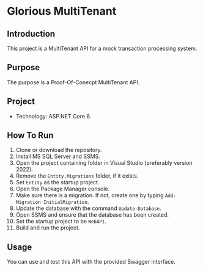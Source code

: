 # Glorious MultiTenant
## Introduction
This project is a MultiTenant API for a mock transaction processing system.
## Purpose
The purpose is a Proof-Of-Conecpt MultiTenant API.
## Project
- Technology: ASP.NET Core 6.
## How To Run
1. Clone or download the repository.
2. Install MS SQL Server and SSMS.
3. Open the project containing folder in Visual Studio (preferably version 2022).
4. Remove the `Entity.Migrations` folder, if it exists. 
5. Set `Entity` as the startup project.
6. Open the Package Manager console.
7. Make sure there is a migration. If not, create one by typing `Add-Migration InitialMigration`.
8. Update the database with the command `Update-Database`.
9. Open SSMS and ensure that the database has been created.
10. Set the startup project to be `WebAPI`.
11. Build and run the project.

## Usage
You can use and test this API with the provided Swagger interface.